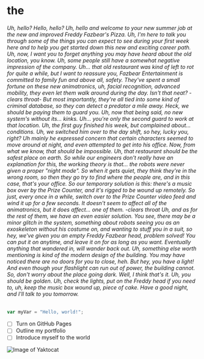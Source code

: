 # the
###### Uh, hello? Hello, hello? Uh, hello and welcome to your new summer job at the new and improved Freddy Fazbear's Pizza. Uh, I'm here to talk you through some of the things you can expect to see during your first week here and to help you get started down this new and exciting career path. Uh, now, I want you to forget anything you may have heard about the old location, you know. Uh, some people still have a somewhat negative impression of the company. Uh... that old restaurant was kind of left to rot for quite a while, but I want to reassure you, Fazbear Entertainment is committed to family fun and above all, safety. They've spent a small fortune on these new animatronics, uh, facial recognition, advanced mobility, they even let them walk around during the day. Isn't that neat? -clears throat- But most importantly, they're all tied into some kind of criminal database, so they can detect a predator a mile away. Heck, we should be paying them to guard you. Uh, now that being said, no new system's without its... kinks. Uh... you're only the second guard to work at that location. Uh, the first guy finished his week, but complained about... conditions. Uh, we switched him over to the day shift, so hey, lucky you, right? Uh mainly he expressed concern that certain characters seemed to move around at night, and even attempted to get into his office. Now, from what we know, that should be impossible. Uh, that restaurant should be the safest place on earth. So while our engineers don't really have an explanation for this, the working theory is that... the robots were never given a proper "night mode". So when it gets quiet, they think they're in the wrong room, so then they go try to find where the people are, and in this case, that's your office. So our temporary solution is this: there's a music box over by the Prize Counter, and it's rigged to be wound up remotely. So just, every once in a while, switch over to the Prize Counter video feed and wind it up for a few seconds. It doesn't seem to affect all of the animatronics, but it does affect... one of them. -clears throat Uh, and as for the rest of them, we have an even easier solution. You see, there may be a minor glitch in the system, something about robots seeing you as an exoskeleton without his costume on, and wanting to stuff you in a suit, so hey, we've given you an empty Freddy Fazbear head, problem solved! You can put it on anytime, and leave it on for as long as you want. Eventually anything that wandered in, will wander back out. Uh, something else worth mentioning is kind of the modern design of the building. You may have noticed there are no doors for you to close, heh. But hey, you have a light! And even though your flashlight can run out of power, the building cannot. So, don't worry about the place going dark. Well, I think that's it. Uh, you should be golden. Uh, check the lights, put on the Freddy head if you need to, uh, keep the music box wound up, piece of cake. Have a good night, and I'll talk to you tomorrow.
``` javascript
var myVar = "Hello, world!";
```
- [ ] Turn on GitHub Pages
- [ ] Outline my portfolio
- [ ] Introduce myself to the world
      
![Image of Yaktocat](https://octodex.github.com/images/yaktocat.png)
